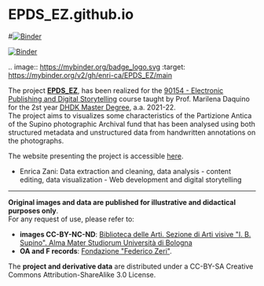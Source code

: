 # EPDS_EZ.github.io
#[![Binder](https://mybinder.org/badge_logo.svg)](https://mybinder.org/v2/gh/enri-ca.github.io/EPDS_EZ/main)

[![Binder](https://mybinder.org/badge_logo.svg)](https://mybinder.org/v2/gh/enri-ca/EPDS_EZ/main)

.. image:: https://mybinder.org/badge_logo.svg
 :target: https://mybinder.org/v2/gh/enri-ca/EPDS_EZ/main

The project <a href="https://enri-ca.github.io/EPDS_EZ/index.html" target="_blank"><b>EPDS_EZ</b></a>, has been realized for the <a href="https://www.unibo.it/it/didattica/insegnamenti/insegnamento/2021/443749" target="_blank">90154 - Electronic Publishing and Digital Storytelling</a> course taught by Prof. Marilena Daquino for the 2st year <a href="https://corsi.unibo.it/2cycle/DigitalHumanitiesKnowledge" target="_blank">DHDK Master Degree</a>, a.a. 2021-22.<br>
The project aims to visualizes some characteristics of the Partizione Antica of the Supino photographic Archival fund that has been analysed using both structured metadata and unstructured data from handwritten annotations on the photographs.
<br>

The website presenting the project is accessible [here](https://enri-ca.github.io/EPDS_EZ/). 

- Enrica Zani: Data extraction and cleaning, data analysis - content editing, data visualization - Web development and digital storytelling

<hr>
<b>Original images and data are published for illustrative and didactical purposes only</b>.</br>
For any request of use, please refer to:
<ul>
 <li><b>images CC-BY-NC-ND</b>: <a href="mailto:abis.arti-av@unibo.it">Biblioteca delle Arti. Sezione di Arti visive "I. B. Supino". Alma Mater Studiorum Università di Bologna</a></li>
 <li><b>OA and F records</b>: <a href="mailto:fondazionezeri.fototeca@unibo.it">Fondazione "Federico Zeri"</a>.</li>
 </ul>

The <b>project and derivative data</b> are distributed under a CC-BY-SA Creative Commons Attribution-ShareAlike 3.0 License.
